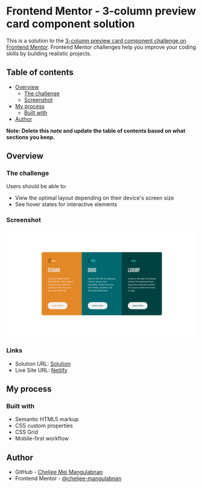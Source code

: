# Frontend Mentor - 3-column preview card component solution

This is a solution to the [3-column preview card component challenge on Frontend Mentor](https://www.frontendmentor.io/challenges/3column-preview-card-component-pH92eAR2-). Frontend Mentor challenges help you improve your coding skills by building realistic projects.

## Table of contents

- [Overview](#overview)
  - [The challenge](#the-challenge)
  - [Screenshot](#screenshot)
- [My process](#my-process)
  - [Built with](#built-with)
- [Author](#author)

**Note: Delete this note and update the table of contents based on what sections you keep.**

## Overview

### The challenge

Users should be able to:

- View the optimal layout depending on their device's screen size
- See hover states for interactive elements

### Screenshot

![](./screenshot.png)

### Links

- Solution URL: [Solution](https://your-solution-url.com)
- Live Site URL: [Netlify](https://3-column-card-cm.netlify.app/)

## My process

### Built with

- Semantic HTML5 markup
- CSS custom properties
- CSS Grid
- Mobile-first workflow

## Author

- GitHub - [Cheljee Mei Mangulabnan](https://www.your-site.com)
- Frontend Mentor - [@cheljee-mangulabnan](https://www.frontendmentor.io/profile/cheljee-mangulabnan)
